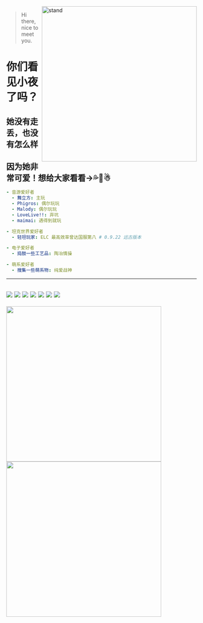 <img align='right' src='https://i.loli.net/2021/08/25/sILl6XREJMDPAmt.png' width='410px' alt="stand" />

> Hi there, nice to meet you.

# 你们看见小夜了吗？
## 她没有走丢，也没有怎么样
## 因为她非常可爱！想给大家看看→💦💨☃
```yaml
- 音游爱好者
  - 舞立方: 主玩
  - Phigros: 偶尔玩玩
  - Malody: 偶尔玩玩
  - LoveLive!!: 弃坑
  - maimai: 遇得到就玩

- 坦克世界爱好者
  - 轻坦玩家: ELC 最高效率曾达国服第八 # 0.9.22 远古版本

- 电子爱好者
  - 捣鼓一些工艺品: 陶冶情操

- 萌系爱好者
  - 搜集一些萌系物: 纯爱战神
```
---
[![](https://img.shields.io/badge/💖_Live_In-_China-e60000?style=flat-square)]()
[![](https://img.shields.io/badge/🤣_Language-汉语、吴语、English-pink?style=flat-square)]()
[![](https://img.shields.io/badge/IDE-Visual_Studio_Code-007ACC?style=flat-square&logo=Visual-Studio-Code)]()
[![](https://img.shields.io/badge/OS-Windows_10-0078D6?style=flat-square&logo=Windows)]()
[![](https://img.shields.io/badge/Favour-JavaScript-339933?style=flat-square&logo=Node.js)]()
[![](https://img.shields.io/badge/Work_With-TypeScript-337ab7?style=flat-square&logo=TypeScript)]()
[![](https://wakatime.com/badge/user/f99347b4-b512-4148-ad75-ec1d4a1c3712.svg?style=for-the-badge)](https://wakatime.com/@f99347b4-b512-4148-ad75-ec1d4a1c3712)
---
<img src="https://github-readme-stats.vercel.app/api?username=Giftia&count_private=true&show_icons=true&locale=cn&include_all_commits=true" width='410px' />
<img src="https://github-readme-stats.vercel.app/api/wakatime?username=giftia" width='410px' />

